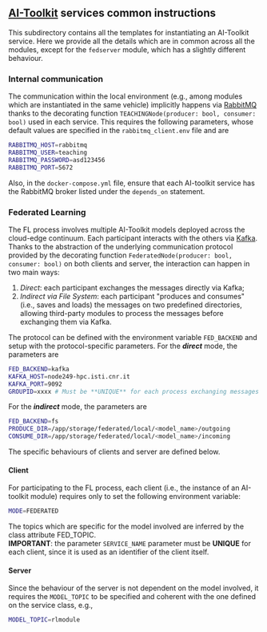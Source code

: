 ## **[AI-Toolkit](https://github.com/EU-TEACHING/teaching-ai-toolkit) services common instructions**

This subdirectory contains all the templates for instantiating an AI-Toolkit service. Here we provide all the details which are in common across all the modules, except for the ```fedserver``` module, which has a slightly different behaviour.

### **Internal communication**
The communication within the local environment (e.g., among modules which are instantiated in the same vehicle) implicitly happens via [RabbitMQ](https://www.rabbitmq.com/) thanks to the decorating function ```TEACHINGNode(producer: bool, consumer: bool)``` used in each service. This requires the following parameters, whose default values are specified in the ```rabbitmq_client.env``` file and are

```bash
RABBITMQ_HOST=rabbitmq
RABBITMQ_USER=teaching
RABBITMQ_PASSWORD=asd123456
RABBITMQ_PORT=5672
```

Also, in the ```docker-compose.yml``` file, ensure that each AI-toolkit service has the RabbitMQ broker listed under the ```depends_on``` statement.

### **Federated Learning**
The FL process involves multiple AI-Toolkit models deployed across the cloud-edge continuum. Each participant interacts with the others via [Kafka](https://kafka.apache.org/). Thanks to the abstraction of the underlying communication protocol provided by the decorating function ```FederatedNode(producer: bool, consumer: bool)``` on both clients and server, the interaction can happen in two main ways:
1. _Direct_: each participant exchanges the messages directly via Kafka;
2. _Indirect via File System_: each participant "produces and consumes" (i.e., saves and loads) the messages on two predefined directories, allowing third-party modules to process the messages before exchanging them via Kafka.

The protocol can be defined with the environment variable ```FED_BACKEND``` and setup with the protocol-specific parameters. For the _**direct**_ mode, the parameters are
```bash
FED_BACKEND=kafka
KAFKA_HOST=node249-hpc.isti.cnr.it
KAFKA_PORT=9092
GROUPID=xxxx # Must be **UNIQUE** for each process exchanging messages with Kafka
```

For the  _**indirect**_ mode, the parameters are
```bash
FED_BACKEND=fs
PRODUCE_DIR=/app/storage/federated/local/<model_name>/outgoing
CONSUME_DIR=/app/storage/federated/local/<model_name>/incoming
```
The specific behaviours of clients and server are defined below.

#### **Client**
For participating to the FL process, each client (i.e., the instance of an AI-toolkit module) requires only to set the following environment variable:
```bash
MODE=FEDERATED
```
The topics which are specific for the model involved are inferred by the class attribute FED_TOPIC.\
**IMPORTANT**: the parameter ```SERVICE_NAME``` parameter must be **UNIQUE** for each client, since it is used as an identifier of the client itself.

#### **Server**
Since the behaviour of the server is not dependent on the model involved, it requires the ```MODEL_TOPIC``` to be specified and coherent with the one defined on the service class, e.g.,
```bash
MODEL_TOPIC=rlmodule
```